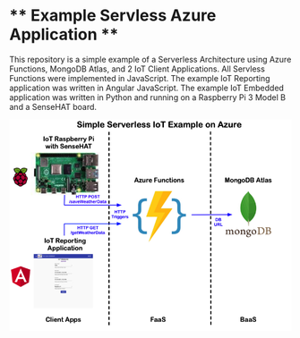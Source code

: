 ** Example Servless Azure Application **
==================
This repository is a simple example of a Serverless Architecture using Azure Functions, MongoDB Atlas, and 2 IoT Client Applications. All Servless Functions were implemented in JavaScript. The example IoT Reporting application was written in Angular JavaScript. The example IoT Embedded application was written in Python and running on a Raspberry Pi 3 Model B and a SenseHAT board. 

<p align="center">
	<img src="https://github.com/markreha/playserverless/blob/main/Doc/Azure%20Serverless%20Example.jpg" alt="Example Serverless Architecture"/>
</p>
